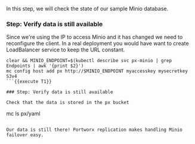 In this step, we will check the state of our sample Minio database.

### Step: Verify data is still available

Since we're using the IP to access Minio and it has changed we need to reconfigure the client. In a real deployment you would have want to create LoadBalancer service to keep the URL constant.
```
clear && MINIO_ENDPOINT=$(kubectl describe svc px-minio | grep Endpoints | awk '{print $2}')
mc config host add px http://$MINIO_ENDPOINT myaccesskey mysecretkey S3v4
```{{execute T1}}

### Step: Verify data is still available

Check that the data is stored in the px bucket
```
mc ls px/yaml
```{{execute T1}}

Our data is still there! Portworx replication makes handling Minio failover easy.
